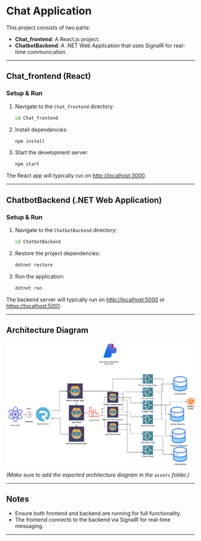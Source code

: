 # Chat Application

This project consists of two parts:
- **Chat_frontend**: A React.js project.
- **ChatbotBackend**: A .NET Web Application that uses SignalR for real-time communication.

---

## Chat_frontend (React)

### Setup & Run

1. Navigate to the `Chat_frontend` directory:

    ```bash
    cd Chat_frontend
    ```

2. Install dependencies:

    ```bash
    npm install
    ```

3. Start the development server:

    ```bash
    npm start
    ```

The React app will typically run on [http://localhost:3000](http://localhost:3000).

---

## ChatbotBackend (.NET Web Application)

### Setup & Run

1. Navigate to the `ChatbotBackend` directory:

    ```bash
    cd ChatbotBackend
    ```

2. Restore the project dependencies:

    ```bash
    dotnet restore
    ```

3. Run the application:

    ```bash
    dotnet run
    ```

The backend server will typically run on [http://localhost:5000](http://localhost:5000) or [https://localhost:5001](https://localhost:5001).

---

## Architecture Diagram

![Architecture Diagram](./architecture.png)

*(Make sure to add the exported architecture diagram in the `assets` folder.)*

---

## Notes

- Ensure both frontend and backend are running for full functionality.
- The frontend connects to the backend via SignalR for real-time messaging.

---
